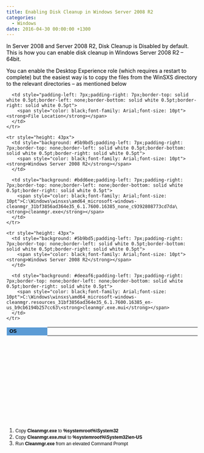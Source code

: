 ```yaml
---
title: Enabling Disk Cleanup in Windows Server 2008 R2
categories:
  - Windows
date: 2016-04-30 00:00:00 +1300
---
```

<span style="color: #000000">In Server 2008 and Server 2008 R2, Disk Cleanup is Disabled by default. This is how you can enable disk cleanup in Windows Server 2008 R2 – 64bit.</span>

<span style="color: #000000">You can enable the Desktop Experience role (which requires a restart to complete) but the easiest way is to copy the files from the WinSXS directory to the relevant directories &#8211; as mentioned below</span>

<div>
  <table style="border-collapse: collapse;height: 247px" border="0" width="1063">
    <colgroup> <col style="width: 203px" /> <col style="width: 911px" /></colgroup> <tr style="height: 21px;background: #5b9bd5">
      <td style="padding-left: 7px;padding-right: 7px;border-top: solid white 0.5pt;border-left: solid white 0.5pt;border-bottom: solid white 0.5pt;border-right: none">
        <span style="color: black;font-family: Arial;font-size: 10pt"><strong>OS</strong></span>
      </td>
      
      <td style="padding-left: 7px;padding-right: 7px;border-top: solid white 0.5pt;border-left: none;border-bottom: solid white 0.5pt;border-right: solid white 0.5pt">
        <span style="color: black;font-family: Arial;font-size: 10pt"><strong>File Location</strong></span>
      </td>
    </tr>
    
    <tr style="height: 43px">
      <td style="background: #5b9bd5;padding-left: 7px;padding-right: 7px;border-top: none;border-left: solid white 0.5pt;border-bottom: solid white 0.5pt;border-right: solid white 0.5pt">
        <span style="color: black;font-family: Arial;font-size: 10pt"><strong>Windows Server 2008 R2</strong></span>
      </td>
      
      <td style="background: #bdd6ee;padding-left: 7px;padding-right: 7px;border-top: none;border-left: none;border-bottom: solid white 0.5pt;border-right: solid white 0.5pt">
        <span style="color: black;font-family: Arial;font-size: 10pt">C:\Windows\winsxs\amd64_microsoft-windows-cleanmgr_31bf3856ad364e35_6.1.7600.16385_none_c9392808773cd7da\<strong>cleanmgr.exe</strong></span>
      </td>
    </tr>
    
    <tr style="height: 43px">
      <td style="background: #5b9bd5;padding-left: 7px;padding-right: 7px;border-top: none;border-left: solid white 0.5pt;border-bottom: solid white 0.5pt;border-right: solid white 0.5pt">
        <span style="color: black;font-family: Arial;font-size: 10pt"><strong>Windows Server 2008 R2</strong></span>
      </td>
      
      <td style="background: #deeaf6;padding-left: 7px;padding-right: 7px;border-top: none;border-left: none;border-bottom: solid white 0.5pt;border-right: solid white 0.5pt">
        <span style="color: black;font-family: Arial;font-size: 10pt">C:\Windows\winsxs\amd64_microsoft-windows-cleanmgr.resources_31bf3856ad364e35_6.1.7600.16385_en-us_b9cb6194b257cc63\<strong>cleanmgr.exe.mui</strong></span>
      </td>
    </tr>
  </table>
</div>

  1. <span style="color: black;font-family: Arial;font-size: 9pt">Copy<strong> Cleanmgr.exe</strong> to <strong>%systemroot%\System32</strong><br /> </span>
  2. <span style="color: black;font-family: Arial;font-size: 9pt">Copy <strong>Cleanmgr.exe.mui</strong> to <strong>%systemroot%\System32\en-US</strong><br /> </span>
  3. <span style="color: black;font-family: Arial;font-size: 9pt">Run <strong>Cleanmgr.exe</strong> from an elevated Command Prompt<br /> </span>

<span style="color: black;font-family: Arial;font-size: 9pt"><br /> </span>
